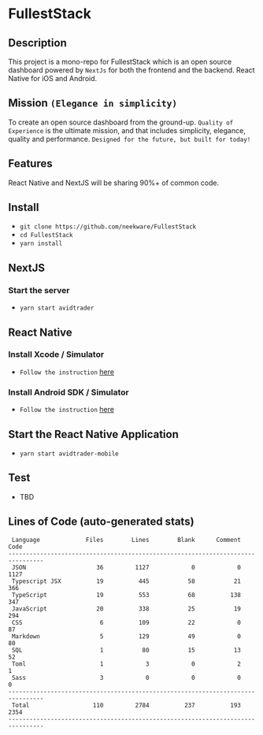 # FullestStack

## Description

This project is a mono-repo for FullestStack which is an open source dashboard powered by `NextJs` for both the frontend and the backend. React Native for iOS and Android.

## Mission `(Elegance in simplicity)`

To create an open source dashboard from the ground-up. `Quality of Experience` is the ultimate mission, and that includes simplicity, elegance, quality and performance. `Designed for the future, but built for today!`<br/>

## Features

React Native and NextJS will be sharing 90%+ of common code.

## Install

- `git clone https://github.com/neekware/FullestStack`
- `cd FullestStack`
- `yarn install`

## NextJS

### Start the server

- `yarn start avidtrader`

## React Native

### Install Xcode / Simulator

- `Follow the instruction` [here](https://developer.apple.com/library/archive/documentation/IDEs/Conceptual/iOS_Simulator_Guide/GettingStartedwithiOSSimulator/GettingStartedwithiOSSimulator.html)

### Install Android SDK / Simulator

- `Follow the instruction` [here](https://developer.android.com/studio/run/emulator#install)

## Start the React Native Application

- `yarn start avidtrader-mobile`

## Test

- TBD

## Lines of Code (auto-generated stats)

```txt<br>--------------------------------------------------------------------------------
 Language             Files        Lines        Blank      Comment         Code
--------------------------------------------------------------------------------
 JSON                    36         1127            0            0         1127
 Typescript JSX          19          445           58           21          366
 TypeScript              19          553           68          138          347
 JavaScript              20          338           25           19          294
 CSS                      6          109           22            0           87
 Markdown                 5          129           49            0           80
 SQL                      1           80           15           13           52
 Toml                     1            3            0            2            1
 Sass                     3            0            0            0            0
--------------------------------------------------------------------------------
 Total                  110         2784          237          193         2354
--------------------------------------------------------------------------------
```
